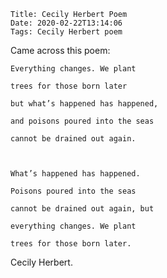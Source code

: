     Title: Cecily Herbert Poem
    Date: 2020-02-22T13:14:06
    Tags: Cecily Herbert poem

Came across this poem:  


    Everything changes. We plant  

    trees for those born later  

    but what’s happened has happened,  

    and poisons poured into the seas  

    cannot be drained out again.  

   

    What’s happened has happened.  

    Poisons poured into the seas  

    cannot be drained out again, but  

    everything changes. We plant  

    trees for those born later.  
   
  
   

Cecily Herbert.

<!-- more -->

